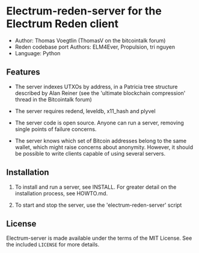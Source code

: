 Electrum-reden-server for the Electrum Reden client
=========================================

  * Author: Thomas Voegtlin (ThomasV on the bitcointalk forum)
  * Reden codebase port Authors: ELM4Ever, Propulsion, tri nguyen
  * Language: Python

Features
--------

  * The server indexes UTXOs by address, in a Patricia tree structure
    described by Alan Reiner (see the 'ultimate blockchain
    compression' thread in the Bitcointalk forum)

  * The server requires redend, leveldb, x11_hash and plyvel

  * The server code is open source. Anyone can run a server, removing
    single points of failure concerns.

  * The server knows which set of Bitcoin addresses belong to the same
    wallet, which might raise concerns about anonymity. However, it
    should be possible to write clients capable of using several
    servers.

Installation
------------

  1. To install and run a server, see INSTALL. For greater
     detail on the installation process, see HOWTO.md.

  2. To start and stop the server, use the 'electrum-reden-server' script



License
-------

Electrum-server is made available under the terms of the MIT License.
See the included `LICENSE` for more details.
